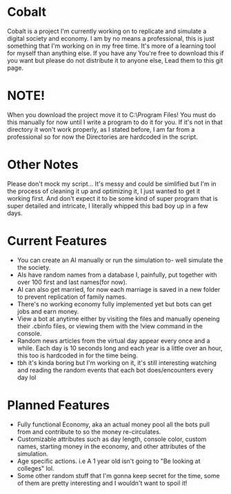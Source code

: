 # Cobalt
Cobalt is a project I'm currently working on to replicate and simulate a digital society and economy. 
I am by no means a professional, this is just something that I'm working on in my free time. It's more of a learning tool for myself than anything else.
If you have any 
You're free to download this if you want but please do not distribute it to anyone else, Lead them to this git page.

# NOTE!
When you download the project move it to C:\Program Files! You must do this manually for now until I write a program to do it for you.
If it's not in that directory it won't work properly, as I stated before, I am far from a professional so for now the Directories are hardcoded in the script.


# Other Notes
Please don't mock my script... It's messy and could be simlified but I'm in the process of cleaning it up and optimizing it, I just wanted to get it working first.
And don't expect it to be some kind of super program that is super detailed and intricate, I literally whipped this bad boy up in a few days.   

# Current Features

- You can create an AI manually or run the simulation to- well simulate the the society.
- AIs have random names from a database I, painfully, put together with over 100 first and last names(for now).
- AI can also get married, for now each marriage is saved in a new folder to prevent replication of family names.
- There's no working economy fully implemented yet but bots can get jobs and earn money.
- View a bot at anytime either by visiting the files and manually openeing their .cbinfo files, or viewing them with the !view command in the console.
- Random news articles from the virtual day appear every once and a while. Each day is 10 seconds long and each year is a little over an hour, this too is hardcoded in for the time being.
- tbh it's kinda boring but I'm working on it, it's still interesting watching and reading the random events that each bot does/encounters every day lol

# Planned Features

- Fully functional Economy, aka an actual money pool all the bots pull from and contribute to so the money re-circulates.
- Customizable attributes such as day length, console color, custom names, starting money in the economy, and other attributes of the simulation.
- Age specific actions. i.e A 1 year old isn't going to "Be looking at colleges" lol.
- Some other random stuff that I'm gonna keep secret for the time, some of them are pretty interesting and I wouldn't want to spoil it!
